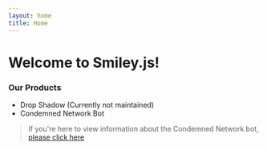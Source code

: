 ```yaml
---
layout: home
title: Home
---
```



# Welcome to Smiley.js!


### Our Products
* Drop Shadow (Currently not maintained)
* Condemned Network Bot

> If you're here to view information about the Condemned Network bot, [please click here](./bot/condemned/menu.md)